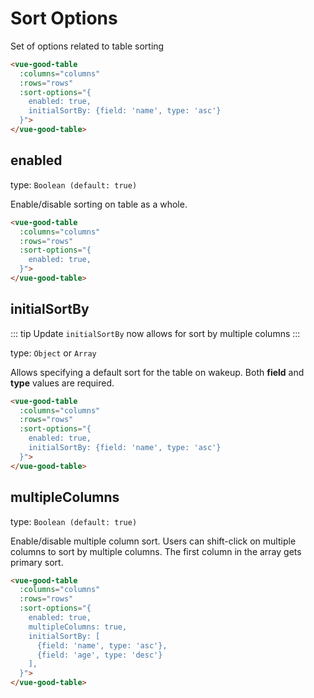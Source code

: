 # Sort Options

Set of options related to table sorting

```html
<vue-good-table
  :columns="columns"
  :rows="rows"
  :sort-options="{
    enabled: true,
    initialSortBy: {field: 'name', type: 'asc'}
  }">
</vue-good-table>
```

## enabled

type: `Boolean (default: true)`

Enable/disable sorting on table as a whole. 
```html
<vue-good-table
  :columns="columns"
  :rows="rows"
  :sort-options="{
    enabled: true,
  }">
</vue-good-table>
```

## initialSortBy

::: tip Update
`initialSortBy` now allows for sort by multiple columns
:::

type: `Object` or `Array`

Allows specifying a default sort for the table on wakeup. Both **field** and **type** values are required.
```html
<vue-good-table
  :columns="columns"
  :rows="rows"
  :sort-options="{
    enabled: true,
    initialSortBy: {field: 'name', type: 'asc'}
  }">
</vue-good-table>
```

## multipleColumns

type: `Boolean (default: true)`

Enable/disable multiple column sort. Users can shift-click on multiple columns to sort by multiple columns. The first column in the array gets primary sort.  

```html
<vue-good-table
  :columns="columns"
  :rows="rows"
  :sort-options="{
    enabled: true,
    multipleColumns: true,
    initialSortBy: [
      {field: 'name', type: 'asc'},
      {field: 'age', type: 'desc'}
    ],
  }">
</vue-good-table>
```